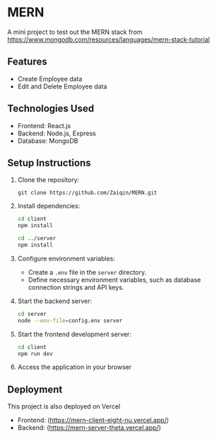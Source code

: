 # MERN

A mini project to test out the MERN stack from https://www.mongodb.com/resources/languages/mern-stack-tutorial

## Features

- Create Employee data
- Edit and Delete Employee data

## Technologies Used

- Frontend: React.js
- Backend: Node.js, Express
- Database: MongoDB

## Setup Instructions

1. Clone the repository:

   ```
   git clone https://github.com/Zaiqin/MERN.git
   ```

2. Install dependencies:

   ```bash
   cd client
   npm install

   cd ../server
   npm install
   ```

3. Configure environment variables:

   - Create a `.env` file in the `server` directory.
   - Define necessary environment variables, such as database connection strings and API keys.

4. Start the backend server:

   ```bash
   cd server
   node --env-file=config.env server
   ```

5. Start the frontend development server:

   ```bash
   cd client
   npm run dev
   ```

5. Access the application in your browser

## Deployment

This project is also deployed on Vercel

- Frontend: (https://mern-client-eight-nu.vercel.app/)
- Backend: (https://mern-server-theta.vercel.app/)

